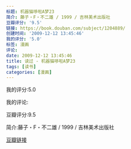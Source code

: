 ```yaml
---
标题: 机器猫哆啦A梦23
简介: 藤子・F・不二雄 / 1999 / 吉林美术出版社
豆瓣评分: '9.5'
链接: https://book.douban.com/subject/1204889/
创建时间: '2009-12-12 13:45:46'
我的评分: '5.0'
标签: 漫画
评论:
date: 2009-12-12 13:45:46
title: 读过 - 机器猫哆啦A梦23
tags: [读书]
categories: [漫画]
---
```


我的评分:5.0

我的评论:

豆瓣评分:9.5

简介:藤子・F・不二雄 / 1999 / 吉林美术出版社

[豆瓣链接](https://book.douban.com/subject/1204889/)

